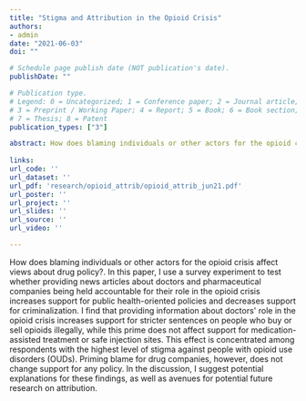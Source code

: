 ```yaml
---
title: "Stigma and Attribution in the Opioid Crisis"
authors:
- admin
date: "2021-06-03"
doi: ""

# Schedule page publish date (NOT publication's date).
publishDate: ""

# Publication type.
# Legend: 0 = Uncategorized; 1 = Conference paper; 2 = Journal article;
# 3 = Preprint / Working Paper; 4 = Report; 5 = Book; 6 = Book section;
# 7 = Thesis; 8 = Patent
publication_types: ["3"]

abstract: How does blaming individuals or other actors for the opioid crisis affect views about drug policy?. In this paper, I use a survey experiment to test whether providing news articles about doctors and pharmaceutical companies being held accountable for their role in the opioid crisis increases support for public health-oriented policies and decreases support for criminalization. I find that providing information about doctors' role in the opioid crisis increases support for stricter sentences on people who buy or sell opioids illegally, while this prime does not affect support for medication-assisted treatment or safe injection sites. This effect is concentrated among respondents with the highest level of stigma against people with opioid use disorders (OUDs). Priming blame for drug companies, however, does not change support for any policy. In the discussion, I suggest potential explanations for these findings, as well as avenues for potential future research on attribution. 
  
links:
url_code: ''
url_dataset: ''
url_pdf: 'research/opioid_attrib/opioid_attrib_jun21.pdf'
url_poster: ''
url_project: ''
url_slides: ''
url_source: ''
url_video: ''

---
```


How does blaming individuals or other actors for the opioid crisis affect views about drug policy?. In this paper, I use a survey experiment to test whether providing news articles about doctors and pharmaceutical companies being held accountable for their role in the opioid crisis increases support for public health-oriented policies and decreases support for criminalization. I find that providing information about doctors' role in the opioid crisis increases support for stricter sentences on people who buy or sell opioids illegally, while this prime does not affect support for medication-assisted treatment or safe injection sites. This effect is concentrated among respondents with the highest level of stigma against people with opioid use disorders (OUDs). Priming blame for drug companies, however, does not change support for any policy. In the discussion, I suggest potential explanations for these findings, as well as avenues for potential future research on attribution. 
